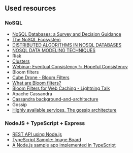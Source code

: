 
## Used resources

### NoSQL
 * [NoSQL Databases: a Survey and Decision Guidance](https://medium.com/baqend-blog/nosql-databases-a-survey-and-decision-guidance-ea7823a822d)
 * [The NoSQL Ecosystem](http://aosabook.org/en/nosql.html)
 * [DISTRIBUTED ALGORITHMS IN NOSQL DATABASES](https://highlyscalable.wordpress.com/2012/09/18/distributed-algorithms-in-nosql-databases/)
 * [NOSQL DATA MODELING TECHNIQUES](https://highlyscalable.wordpress.com/2012/03/01/nosql-data-modeling-techniques)
 * Riak
  * [Clusters](http://docs.basho.com/riak/kv/2.1.4/learn/concepts/clusters/)
 * [Webinar: Eventual Consistency != Hopeful Consistency](http://www.slideshare.net/DataStax/webinar-eventual-consistency-hopeful-consistency)
 * Bloom filters
  * [Cube Drone - Bloom Filters](https://www.youtube.com/watch?v=-SuTGoFYjZs)
  * [What are Bloom filters?](https://medium.com/3minread/what-are-bloom-filters-1ec2a50c68ff)
  * [Bloom Filters for Web Caching - Lightning Talk](http://www.slideshare.net/felixgessert/bloom-filters-for-web-caching-lightning-talk)
 * Apache Cassandra
  * [Cassandra  background-and-architecture](http://www.slideshare.net/yellow7/cassandra-backgroundandarchitecture)
 * Gossip
* [Highly available services. The gossip architecture](http://slideplayer.com/slide/4902628/)

### NodeJS + TypeScript + Express
 * [REST API using Node.js](http://blog.geraldpereira.com/rest/crud/2015/09/10/nodejs-express-typescript.html)
 * [TypeScript Sample: Image Board](https://github.com/Microsoft/TypeScriptSamples/tree/master/imageboard)
 * [A Node.js sample app implemented in TypeScript](https://github.com/hdeshev/express-typescript)
